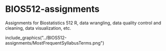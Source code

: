 # BIOS512-assignments
Assignments for Biostatistics 512 R, data wrangling, data quality control and cleaning, data visualization, etc.




include_graphics("../BIOS512-assignments/MostFrequentSyllabusTerms.png")
